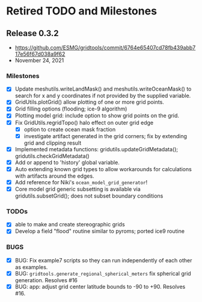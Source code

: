 # Retired TODO and Milestones

## Release 0.3.2
 * https://github.com/ESMG/gridtools/commit/6764e65407cd78fb439abb717e56f67d038a9f62
 * November 24, 2021

### Milestones

 - [X] Update meshutils.writeLandMask() and meshutils.writeOceanMask() to search for x and y
       coordinates if not provided by the supplied variable.
 - [X] GridUtils.plotGrid() allow plotting of one or more grid points.
 - [X] Grid filling options (flooding; ice-9 algorithm)
 - [X] Plotting model grid: include option to show grid points on the grid.
 - [X] Fix GridUtils.regridTopo() halo effect on outer grid edge
   - [X] option to create ocean mask fraction
   - [X] investigate artifact generated in the grid corners; fix by extending grid and clipping result
 - [X] Implemented metadata functions: gridutils.updateGridMetadata(); gridutils.checkGridMetadata()
 - [X] Add or append to 'history' global variable.
 - [X] Auto extending known grid types to allow workarounds for calculations
       with artifacts around the edges.
 - [X] Add reference for Niki's `ocean_model_grid_generator`!
 - [X] Core model grid generic subsetting is available via gridutils.subsetGrid(); does not subset
       boundary conditions

### TODOs

 - [X] able to make and create stereographic grids
 - [X] Develop a field "flood" routine similar to pyroms; ported ice9 routine

### BUGS

 - [X] BUG: Fix example7 scripts so they can run independently of each other as examples.
 - [X] BUG: `gridtools.generate_regional_spherical_meters` fix spherical grid generation.  Resolves #16
 - [X] BUG: app: adjust grid center latitude bounds to -90 to +90. Resolves #16.
